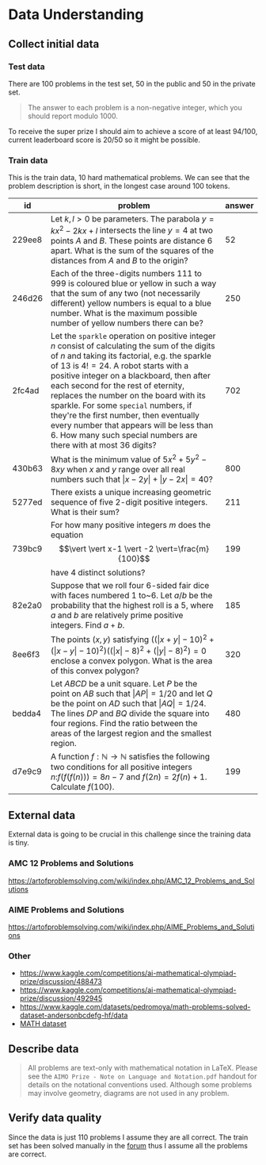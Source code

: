 # Data Understanding

## Collect initial data

<!---Acquire the data (or access to the data) listed in the project resources.
This initial collection includes data loading, if necessary for data understanding.
For example, if you use a specific tool for data understanding, it makes perfect
sense to load your data into this tool. This effort possibly leads to initial data
preparation steps.
List the dataset(s) acquired, together with their locations, the methods used to
acquire them, and any problems encountered. Record problems encountered and any
resolutions achieved. This will aid with future replication of this project or
with the execution of similar future projects.

>	Indeed it's a pain downloading huge files. Especially when there are connection issues. I used "wget" to download the dataset with an option "-c" for resuming capability in case the download fails.  You would need to save the cookies in the page using a chrome extension Chrome Extension  save the cookies as cookies.txt from the extension  Then you can download the files by using the following command

	wget -c -x --load-cookies cookies.txt https://www.kaggle.com/c/dstl-satellite-imagery-feature-detection/data?train_wkt.csv.zip

--->

### Test data

There are 100 problems in the test set, 50 in the public and 50 in the private set.

> The answer to each problem is a non-negative integer, which you should report modulo 1000.

To receive the super prize I should aim to achieve a score of at least 94/100, current leaderboard score
is 20/50 so it might be possible.

### Train data

This is the train data, 10 hard mathematical problems. We can see that the problem description is short, in the longest case around 100 tokens.

| id     | problem                                                                                                                                                                                                                                                                                                                                                                                                                                                                                                                    | answer |
|--------|----------------------------------------------------------------------------------------------------------------------------------------------------------------------------------------------------------------------------------------------------------------------------------------------------------------------------------------------------------------------------------------------------------------------------------------------------------------------------------------------------------------------------|--------|
| 229ee8 | Let $k, l > 0$ be parameters. The parabola $y = kx^2 - 2kx + l$ intersects the line $y = 4$ at two points $A$ and $B$. These points are distance 6 apart. What is the sum of the squares of the distances from $A$ and $B$ to the origin?                                                                                                                                                                                                                                                                                  | 52     |
| 246d26 | Each of the three-digits numbers $111$ to $999$ is coloured blue or yellow in such a way that the sum of any two (not necessarily different) yellow numbers is equal to a blue number. What is the maximum possible number of yellow numbers there can be?                                                                                                                                                                                                                                                                 | 250    |
| 2fc4ad | Let the `sparkle` operation on positive integer $n$ consist of calculating the sum of the digits of $n$ and taking its factorial, e.g. the sparkle of 13 is $4! = 24$. A robot starts with a positive integer on a blackboard, then after each second for the rest of eternity, replaces the number on the board with its sparkle. For some `special` numbers, if they're the first number, then eventually every number that appears will be less than 6. How many such special numbers are there with at most 36 digits? | 702    |
| 430b63 | What is the minimum value of $5x^2+5y^2-8xy$ when $x$ and $y$ range over all real numbers such that $\|x-2y\| + \|y-2x\| = 40$?                                                                                                                                                                                                                                                                                                                                                                                            | 800    |
| 5277ed | There exists a unique increasing geometric sequence of five 2-digit positive integers. What is their sum?                                                                                                                                                                                                                                                                                                                                                                                                                  | 211    |
| 739bc9 | For how many positive integers $m$ does the equation $$\vert \vert x-1 \vert -2 \vert=\frac{m}{100}$$ have $4$ distinct solutions?                                                                                                                                                                                                                                                                                                                                                                                         | 199    |
| 82e2a0 | Suppose that we roll four 6-sided fair dice with faces numbered 1 to~6. Let $a/b$ be the probability that the highest roll is a 5, where $a$ and $b$ are relatively prime positive integers. Find $a + b$.                                                                                                                                                                                                                                                                                                                 | 185    |
| 8ee6f3 | The points $\left(x, y\right)$ satisfying $((\vert x + y \vert - 10)^2 + ( \vert x - y \vert - 10)^2)((\vert x \vert - 8)^2 + ( \vert y \vert - 8)^2) = 0$ enclose a convex polygon. What is the area of this convex polygon?                                                                                                                                                                                                                                                                                              | 320    |
| bedda4 | Let $ABCD$ be a unit square. Let $P$ be the point on $AB$ such that $\|AP\| = 1/{20}$ and let $Q$ be the point on $AD$ such that $\|AQ\| = 1/{24}$. The lines $DP$ and $BQ$ divide the square into four regions. Find the ratio between the areas of the largest region and the smallest region.                                                                                                                                                                                                                           | 480    |
| d7e9c9 | A function $f: \mathbb N \to \mathbb N$ satisfies the following two conditions for all positive integers $n$:$f(f(f(n)))=8n-7$ and $f(2n)=2f(n)+1$. Calculate $f(100)$.                                                                                                                                                                                                                                                                                                                                                    | 199    |

## External data

<!--- It is allowed in this challenge? If so write it here ideas of how to find
it and if people have already posted it on the forum describe it. --->

External data is going to be crucial in this challenge since the training data is tiny.

### AMC 12 Problems and Solutions

https://artofproblemsolving.com/wiki/index.php/AMC_12_Problems_and_Solutions

### AIME Problems and Solutions

https://artofproblemsolving.com/wiki/index.php/AIME_Problems_and_Solutions

### Other

- https://www.kaggle.com/competitions/ai-mathematical-olympiad-prize/discussion/488473
- https://www.kaggle.com/competitions/ai-mathematical-olympiad-prize/discussion/492945
- https://www.kaggle.com/datasets/pedromoya/math-problems-solved-dataset-andersonbcdefg-hf/data
- [MATH dataset](https://arxiv.org/abs/2103.03874)

## Describe data

<!---Describe the data that has been acquired, including the format of the data,
the quantity of data (for example, the number of records and fields in each table),
the identities of the fields, and any other surface features which have been
discovered. Evaluate whether the data acquired satisfies the relevant requirements. --->

> All problems are text-only with mathematical notation in LaTeX. Please see the `AIMO Prize - Note on Language and Notation.pdf` handout for details on the notational conventions used. Although some problems may involve geometry, diagrams are not used in any problem.

## Verify data quality

<!--- Examine the quality of the data, addressing questions such as: Is the data
complete (does it cover all the cases required)? Is it correct, or does it contain
errors and, if there are errors, how common are they? Are there missing values in
the data? If so, how are they represented, where do they occur, and how common are they? --->

Since the data is just 110 problems I assume they are all correct. The train set has been solved
manually in the [forum](https://www.kaggle.com/competitions/ai-mathematical-olympiad-prize/discussion/495265) thus I assume all the problems are correct.

